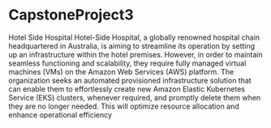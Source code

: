 # CapstoneProject3
Hotel Side Hospital 
Hotel-Side Hospital, a globally renowned hospital chain headquartered in Australia, is aiming to
streamline its operation by setting up an infrastructure within the hotel premises. However, in
order to maintain seamless functioning and scalability, they require fully managed virtual
machines (VMs) on the Amazon Web Services (AWS) platform.
The organization seeks an automated provisioned infrastructure solution that can enable them
to effortlessly create new Amazon Elastic Kubernetes Service (EKS) clusters, whenever
required, and promptly delete them when they are no longer needed. This will optimize
resource allocation and enhance operational efficiency
